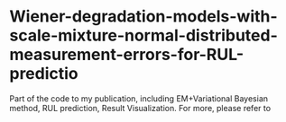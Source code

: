 # Wiener-degradation-models-with-scale-mixture-normal-distributed-measurement-errors-for-RUL-predictio
Part of the code to my publication, including EM+Variational Bayesian method, RUL prediction, Result Visualization.
For more, please refer to
